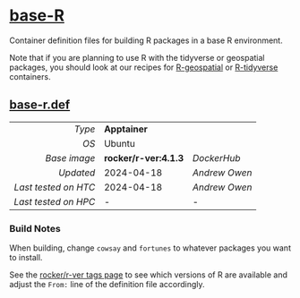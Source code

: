 # [base-R](/software/R/base-R)

Container definition files for building R packages in a base R 
environment. 

Note that if you are planning to use R with the tidyverse or geospatial
packages, you should look at our recipes for [R-geospatial](../geospatial) 
or [R-tidyverse](../tidyverse) containers. 

## [base-r.def](base-R.def)

| | | |
| ---: | :--- | :--- |
| *Type* | **Apptainer** | |
| *OS* | Ubuntu | |
| *Base image* | **rocker/r-ver:4.1.3** | *DockerHub* |
| *Updated* | 2024-04-18 | *Andrew Owen* |
| *Last tested on HTC* | 2024-04-18 | *Andrew Owen* |
| *Last tested on HPC* | - | - |

### Build Notes

When building, change `cowsay` and `fortunes`
to whatever packages you want to install. 

See the [rocker/r-ver tags 
page](https://hub.docker.com/r/rocker/r-ver/tags) 
to see which versions of R are available
and adjust the `From:` line of the definition file accordingly.  
